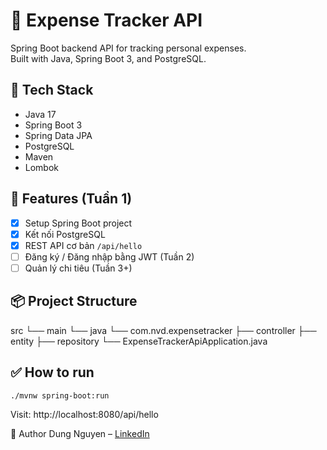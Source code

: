 # 💸 Expense Tracker API

Spring Boot backend API for tracking personal expenses.  
Built with Java, Spring Boot 3, and PostgreSQL.

## 🔧 Tech Stack

- Java 17
- Spring Boot 3
- Spring Data JPA
- PostgreSQL
- Maven
- Lombok

## 🚀 Features (Tuần 1)

- [x] Setup Spring Boot project
- [x] Kết nối PostgreSQL
- [x] REST API cơ bản `/api/hello`
- [ ] Đăng ký / Đăng nhập bằng JWT (Tuần 2)
- [ ] Quản lý chi tiêu (Tuần 3+)

## 📦 Project Structure

src
└── main
└── java
└── com.nvd.expensetracker
├── controller
├── entity
├── repository
└── ExpenseTrackerApiApplication.java

## ✅ How to run

```bash
./mvnw spring-boot:run
```
Visit: http://localhost:8080/api/hello

📝 Author
Dung Nguyen – [LinkedIn](https://www.linkedin.com/in/dung-nguyen-qt/)
